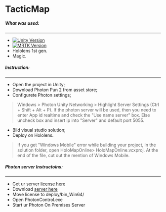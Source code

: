 # TacticMap #

##### What was used: #####
***
  - [![Unity Version](https://img.shields.io/badge/unity-2018.4.21-blue.svg)](https://unity3d.com/get-unity/download)
  - [![MRTK Version](https://img.shields.io/badge/Microsoft-MRTK%202.4.0-green)](https://github.com/microsoft/MixedRealityToolkit-Unity/releases/tag/v2.4.0)
  - Hololens 1st gen.
  - Magic.

##### Instruction: #####
***
- Open the project in Unity; 
- Download Photon Pun 2 from asset store;
- Configurete Photon settings;
>Windows > Photon Unity Networking > Highlight Server Settings (Ctrl + Shift + Alt + P).
>If the photon server will be used, then you need to enter App id realtime and check the "Use name server" box. Else uncheck box and insert ip into "Server" and default port 5055.
- Bild visual studio solution;
- Deploy on Hololens.
> If you get "Windows Mobile" error while building your project, in the solution folder, open HoloMapOnline> HoloMapOnline.vcxproj. At the end of the file, cut out the mention of Windows Mobile.


##### Photon server Instructoins: #####
***
- Get ur server [license here](https://dashboard.photonengine.com/en-US/selfhosted)
- Download [server here](https://www.photonengine.com/en-us/sdks#server-sdkserverserver)
- Move license to deploy/bin_Win64/
- Open PhotonControl.exe
- Start ur Photon On Premises Server
